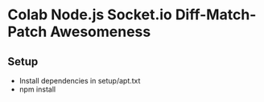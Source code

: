 # Colab Node.js Socket.io Diff-Match-Patch Awesomeness

## Setup

* Install dependencies in setup/apt.txt
* npm install

